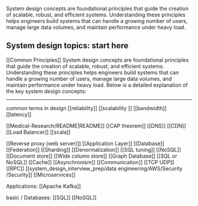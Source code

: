 System design concepts are foundational principles that guide the creation of scalable, robust, and efficient systems. Understanding these principles helps engineers build systems that can handle a growing number of users, manage large data volumes, and maintain performance under heavy load.
## System design topics: start here
[[Common Principles]]
System design concepts are foundational principles that guide the creation of scalable, robust, and efficient systems. Understanding these principles helps engineers build systems that can handle a growing number of users, manage large data volumes, and maintain performance under heavy load. Below is a detailed explanation of the key system design concepts:

---


common terms in design
[[reliability]]
[[scalability ]]
[[bandwidth]]
[[latency]]


[[Medical-Research/README|README]]
[[CAP theorem]]
[[DNS]]
[[CDN]]
[[Load Balancer]]
[[scala]]

[[Reverse proxy (web server)]]
[[Application Layer]]
[[Database]]
[[Federation]]
[[Sharding]]
[[Denormalization]]
[[SQL tuning]]
[[NoSQL]]
[[Document store]]
[[Wide column store]]
[[Graph Database]]
[[SQL or NoSQL]]
[[Cache]]
[[Asynchronism]]
[[Communication]]
[[TCP UDP]]
[[RPC]]
[[system_design_interview_prep/data engineering/AWS/Security /Security]]
[[Microservices]]

Applications:
[[Apache Kafka]]

basic / Databases:
[[SQL]]
[[NoSQL]]

